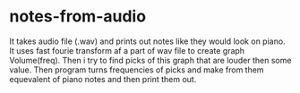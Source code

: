 # notes-from-audio
It takes audio file (.wav) and prints out notes like they would look on piano. 
It uses fast fourie transform af a part of wav file to create graph Volume(freq). Then i try to find picks of this graph that are louder then some value. Then program turns frequencies of picks and make from them equevalent of piano notes and then print them out.
